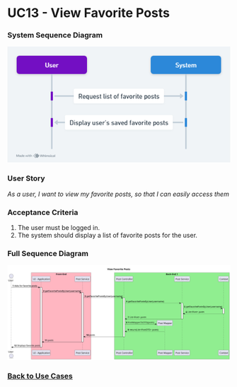 # UC13 - View Favorite Posts

### System Sequence Diagram

![UC13 SMD](01.Engineering/View%20Favorite%20Posts.png)

### User Story

_As a user, I want to view my favorite posts, so that I can easily access them_

### Acceptance Criteria

1. The user must be logged in.
2. The system should display a list of favorite posts for the user.

### Full Sequence Diagram

![UC13 FSD](03.Design/SD_Full.svg)

### [Back to Use Cases](../README.md)